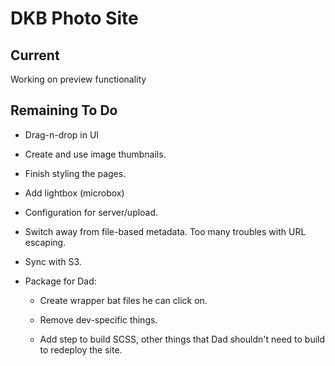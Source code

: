 DKB Photo Site
========================================

Current
----------------------------------------

Working on preview functionality

Remaining To Do
----------------------------------------

* Drag-n-drop in UI
* Create and use image thumbnails.
* Finish styling the pages.
* Add lightbox (microbox)
* Configuration for server/upload.

* Switch away from file-based metadata.
  Too many troubles with URL escaping.

* Sync with S3.

* Package for Dad:

  - Create wrapper bat files he can
    click on.

  - Remove dev-specific things.

  - Add step to build SCSS, other things
    that Dad shouldn't need to build to
    redeploy the site.
